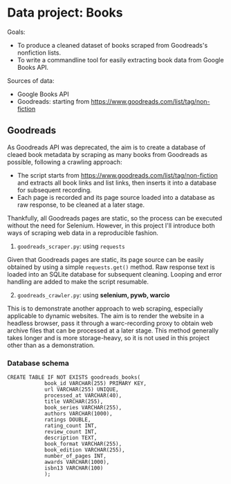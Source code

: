 # Data project: Books

Goals:

- To produce a cleaned dataset of books scraped from Goodreads's nonfiction lists.
- To write a commandline tool for easily extracting book data from Google Books API.

Sources of data:
- Google Books API
- Goodreads: starting from https://www.goodreads.com/list/tag/non-fiction

## Goodreads

As Goodreads API was deprecated, the aim is to create a database of cleaed book metadata by scraping as many books from Goodreads as possible, following a crawling approach:

- The script starts from https://www.goodreads.com/list/tag/non-fiction and extracts all book links and list links, then inserts it into a database for subsequent recording.
- Each page is recorded and its page source loaded into a database as raw response, to be cleaned at a later stage.

Thankfully, all Goodreads pages are static, so the process can be executed without the need for Selenium. However, in this project I'll introduce both ways of scraping web data in a reproducible fashion.

1. `goodreads_scraper.py`: using `requests`

Given that Goodreads pages are static, its page source can be easily obtained by using a simple `requests.get()` method. Raw response text is loaded into an SQLite database for subsequent cleaning. Looping and error handling are added to make the script resumable. 

2. `goodreads_crawler.py`: using **selenium, pywb, warcio**

This is to demonstrate another approach to web scraping, especially applicable to dynamic websites. The aim is to render the website in a headless browser, pass it through a warc-recording proxy to obtain web archive files that can be processed at a later stage. This method generally takes longer and is more storage-heavy, so it is not used in this project other than as a demonstration.

### Database schema

```
CREATE TABLE IF NOT EXISTS goodreads_books(
            book_id VARCHAR(255) PRIMARY KEY,
            url VARCHAR(255) UNIQUE,
            processed_at VARCHAR(40),
            title VARCHAR(255),
            book_series VARCHAR(255),
            authors VARCHAR(1000),
            ratings DOUBLE,
            rating_count INT,
            review_count INT,
            description TEXT,
            book_format VARCHAR(255),
            book_edition VARCHAR(255),
            number_of_pages INT,
            awards VARCHAR(1000),
            isbn13 VARCHAR(100)
            );
```